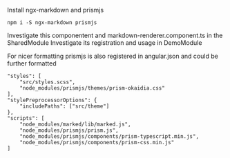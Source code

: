 Install ngx-markdown and prismjs

```
npm i -S ngx-markdown prismjs
```

Investigate this componentent and markdown-renderer.component.ts in the SharedModule
Investigate its registration and usage in DemoModule

For nicer formatting prismjs is also registered in angular.json and could be further formatted

```
"styles": [
    "src/styles.scss",
    "node_modules/prismjs/themes/prism-okaidia.css"
],
"stylePreprocessorOptions": {
    "includePaths": ["src/theme"]
},
"scripts": [
    "node_modules/marked/lib/marked.js",
    "node_modules/prismjs/prism.js",
    "node_modules/prismjs/components/prism-typescript.min.js",
    "node_modules/prismjs/components/prism-css.min.js"
]
```
